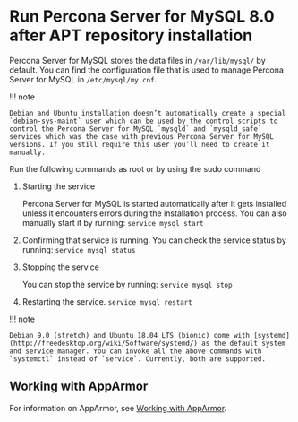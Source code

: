 # Run Percona Server for MySQL 8.0 after APT repository installation

Percona Server for MySQL stores the data files in `/var/lib/mysql/` by
default. You can find the configuration file that is used to manage Percona Server for MySQL in `/etc/mysql/my.cnf`.

!!! note

    Debian and Ubuntu installation doesn’t automatically create a special `debian-sys-maint` user which can be used by the control scripts to control the Percona Server for MySQL `mysqld` and `mysqld_safe` services which was the case with previous Percona Server for MySQL versions. If you still require this user you’ll need to create it manually.

Run the following commands as root or by using the sudo command


1. Starting the service

	Percona Server for MySQL is started automatically after it gets installed unless it
	encounters errors during the installation process. You can also manually
	start it by running: `service mysql start`


2. Confirming that service is running. You can check the service status by
	running: `service mysql status`


3. Stopping the service

	You can stop the service by running: `service mysql stop`


4. Restarting the service. `service mysql restart`

!!! note

    Debian 9.0 (stretch) and Ubuntu 18.04 LTS (bionic) come with [systemd](http://freedesktop.org/wiki/Software/systemd/) as the default system and service manager. You can invoke all the above commands with `systemctl` instead of `service`. Currently, both are supported.

## Working with AppArmor

For information on AppArmor, see [Working with AppArmor](apparmor.md).

